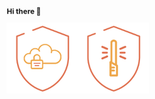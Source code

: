 ### Hi there 👋

<!--
**gabrielseverinozup/gabrielseverinozup** is a ✨ _special_ ✨ repository because its `README.md` (this file) appears on your GitHub profile.

Here are some ideas to get you started:

- 🔭 I’m currently working on ...
- 🌱 I’m currently learning ...
- 👯 I’m looking to collaborate on ...
- 🤔 I’m looking for help with ...
- 💬 Ask me about ...
- 📫 How to reach me: ...
- 😄 Pronouns: ...
- ⚡ Fun fact: ...
-->
<img src='badges/cloudsec_zupit.png' alt='badges/cloudsec_zupit.png' width='160px' /><img src='badges/desenvolvimento_seguro.png' alt='badges/desenvolvimento_seguro.png' width='160px' />